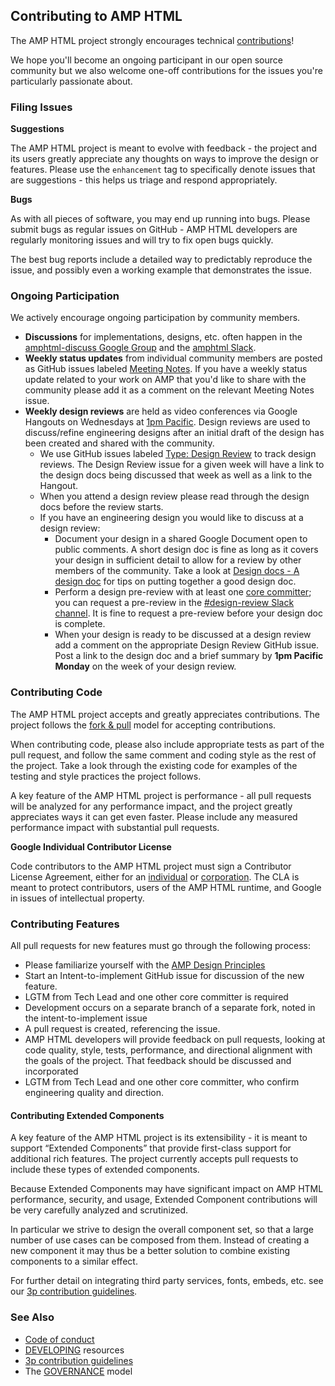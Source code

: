 <!---
Copyright 2015 The AMP HTML Authors. All Rights Reserved.

Licensed under the Apache License, Version 2.0 (the "License");
you may not use this file except in compliance with the License.
You may obtain a copy of the License at

      http://www.apache.org/licenses/LICENSE-2.0

Unless required by applicable law or agreed to in writing, software
distributed under the License is distributed on an "AS-IS" BASIS,
WITHOUT WARRANTIES OR CONDITIONS OF ANY KIND, either express or implied.
See the License for the specific language governing permissions and
limitations under the License.
-->

## Contributing to AMP HTML

The AMP HTML project strongly encourages technical [contributions](https://www.ampproject.org/contribute/)!

We hope you'll become an ongoing participant in our open source community but we also welcome one-off contributions for the issues you're particularly passionate about.

### Filing Issues

**Suggestions**

The AMP HTML project is meant to evolve with feedback - the project and its users greatly appreciate any thoughts on ways to improve the design or features. Please use the `enhancement` tag to specifically denote issues that are suggestions - this helps us triage and respond appropriately.

**Bugs**

As with all pieces of software, you may end up running into bugs. Please submit bugs as regular issues on GitHub - AMP HTML developers are regularly monitoring issues and will try to fix open bugs quickly.

The best bug reports include a detailed way to predictably reproduce the issue, and possibly even a working example that demonstrates the issue.

### Ongoing Participation

We actively encourage ongoing participation by community members.

* **Discussions** for implementations, designs, etc. often happen in the [amphtml-discuss Google Group](https://groups.google.com/forum/#!forum/amphtml-discuss) and the [amphtml Slack](https://docs.google.com/forms/d/1wAE8w3K5preZnBkRk-MD1QkX8FmlRDxd_vs4bFSeJlQ/viewform?fbzx=4406980310789882877).
* **Weekly status updates** from individual community members are posted as GitHub issues labeled [Meeting Notes](https://github.com/ampproject/amphtml/issues?q=label%3A%22Meeting+Notes%22).  If you have a weekly status update related to your work on AMP that you'd like to share with the community please add it as a comment on the relevant Meeting Notes issue.
* **Weekly design reviews** are held as video conferences via Google Hangouts on Wednesdays at [1pm Pacific](https://www.google.com/?#q=1pm+pacific+in+local+time).  Design reviews are used to discuss/refine engineering designs after an initial draft of the design has been created and shared with the community.
  * We use GitHub issues labeled [Type: Design Review](https://github.com/ampproject/amphtml/issues?q=label%3A%22Type%3A+Design+Review%22) to track design reviews.  The Design Review issue for a given week will have a link to the design docs being discussed that week as well as a link to the Hangout.
  * When you attend a design review please read through the design docs before the review starts.
  * If you have an engineering design you would like to discuss at a design review:
    * Document your design in a shared Google Document open to public comments.  A short design doc is fine as long as it covers your design in sufficient detail to allow for a review by other members of the community.  Take a look at [Design docs - A design doc](https://medium.com/@cramforce/design-docs-a-design-doc-a152f4484c6b) for tips on putting together a good design doc.
    * Perform a design pre-review with at least one [core committer](https://github.com/ampproject/amphtml/blob/master/GOVERNANCE.md); you can request a pre-review in the [#design-review Slack channel](https://amphtml.slack.com/messages/design-review/).  It is fine to request a pre-review before your design doc is complete.
    * When your design is ready to be discussed at a design review add a comment on the appropriate Design Review GitHub issue.  Post a link to the design doc and a brief summary by **1pm Pacific Monday** on the week of your design review.

### Contributing Code

The AMP HTML project accepts and greatly appreciates contributions. The project follows the [fork & pull](https://help.github.com/articles/using-pull-requests/#fork--pull) model for accepting contributions.

When contributing code, please also include appropriate tests as part of the pull request, and follow the same comment and coding style as the rest of the project. Take a look through the existing code for examples of the testing and style practices the project follows.

A key feature of the AMP HTML project is performance - all pull requests will be analyzed for any performance impact, and the project greatly appreciates ways it can get even faster. Please include any measured performance impact with substantial pull requests.

**Google Individual Contributor License**

Code contributors to the AMP HTML project must sign a Contributor License Agreement, either for an [individual](https://developers.google.com/open-source/cla/individual) or [corporation](https://developers.google.com/open-source/cla/corporate). The CLA is meant to protect contributors, users of the AMP HTML runtime, and Google in issues of intellectual property.

### Contributing Features

All pull requests for new features must go through the following process:
* Please familiarize yourself with the [AMP Design Principles](DESIGN_PRINCIPLES.md)
* Start an Intent-to-implement GitHub issue for discussion of the new feature.
* LGTM from Tech Lead and one other core committer is required
* Development occurs on a separate branch of a separate fork, noted in the intent-to-implement issue
* A pull request is created, referencing the issue.
* AMP HTML developers will provide feedback on pull requests, looking at code quality, style, tests, performance, and directional alignment with the goals of the project. That feedback should be discussed and incorporated
* LGTM from Tech Lead and one other core committer, who confirm engineering quality and direction.

#### Contributing Extended Components

A key feature of the AMP HTML project is its extensibility - it is meant to support “Extended Components” that provide first-class support for additional rich features. The project currently accepts pull requests to include these types of extended components.

Because Extended Components may have significant impact on AMP HTML performance, security, and usage, Extended Component contributions will be very carefully analyzed and scrutinized.

In particular we strive to design the overall component set, so that a large number of use cases can be composed from them. Instead of creating a new component it may thus be a better solution to combine existing components to a similar effect.

For further detail on integrating third party services, fonts, embeds, etc. see our [3p contribution guidelines](https://github.com/ampproject/amphtml/tree/master/3p).

### See Also

* [Code of conduct](CODE_OF_CONDUCT.md)
* [DEVELOPING](DEVELOPING.md) resources
* [3p contribution guidelines](https://github.com/ampproject/amphtml/tree/master/3p)
* The [GOVERNANCE](GOVERNANCE.md) model
